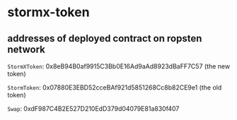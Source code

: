 # stormx-token

## addresses of deployed contract on ropsten network
``StormXToken``: 0x8eB94B0af9915C3Bb0E16Ad9aAd8923dBaFF7C57 (the new token)

``StormToken``:  0x07880E3EBD52cceBAf921d5851268Cc8b82CE9e1 (the old token)

``Swap``: 0xdF987C4B2E527D210EdD379d04079E81a830f407
